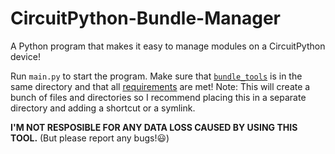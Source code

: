 # CircuitPython-Bundle-Manager
A Python program that makes it easy to manage modules on a CircuitPython device!

Run `main.py` to start the program. Make sure that [`bundle_tools`](https://github.com/UnsignedArduino/CircuitPython-Bundle-Manager/tree/main/bundle_tools) is in the same directory and that all [requirements](https://github.com/UnsignedArduino/CircuitPython-Bundle-Manager/blob/main/requirements.txt) are met!
Note: This will create a bunch of files and directories so I recommend placing this in a separate directory and adding a shortcut or a symlink.

**I'M NOT RESPOSIBLE FOR ANY DATA LOSS CAUSED BY USING THIS TOOL.** (But please report any bugs!😃)
